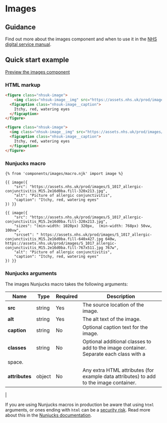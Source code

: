 # Images

## Guidance

Find out more about the images component and when to use it in the [NHS digital service
manual](https://beta.nhs.uk/service-manual/styles-components-patterns/images).

## Quick start example

[Preview the images component](https://nhsuk.github.io/nhsuk-frontend/components/images/index.html)

### HTML markup

```html
<figure class="nhsuk-image">
	<img class="nhsuk-image__img" src="https://assets.nhs.uk/prod/images/S_1017_allergic-conjunctivitis_M15.2e16d0ba.fill-320x213.jpg" alt="Picture of allergic conjunctivitis">
  <figcaption class="nhsuk-image__caption">
    Itchy, red, watering eyes
  </figcaption>
</figure>

<figure class="nhsuk-image">
  <img class="nhsuk-image__img" src="https://assets.nhs.uk/prod/images/S_1017_allergic-conjunctivitis_M15.2e16d0ba.fill-320x213.jpg" alt="Picture of allergic conjunctivitis" sizes="(min-width: 1020px)  min-width: 768px) 50vw, 100vw" srcset=" https://assets.nhs.uk/prod/images/S_1017_allergic-conjunctivitis_M15.2e16d0ba.fill-640x427.jpg 640w, https://assets.nhs.uk/prod/images/S_1017_allergic-conjunctivitis_M15.2e16d0ba.fill-767x511.jpg 767w">
  <figcaption class="nhsuk-image__caption">
    Itchy, red, watering eyes
  </figcaption>
</figure>
```

### Nunjucks macro

```
{% from 'components/images/macro.njk' import image %}

{{ image({
	"src": "https://assets.nhs.uk/prod/images/S_1017_allergic-conjunctivitis_M15.2e16d0ba.fill-320x213.jpg",
	"alt": "Picture of allergic conjunctivitis",
	"caption": "Itchy, red, watering eyes"
}) }}

{{ image({
	"src": "https://assets.nhs.uk/prod/images/S_1017_allergic-conjunctivitis_M15.2e16d0ba.fill-320x213.jpg",
	"sizes": "(min-width: 1020px) 320px,  (min-width: 768px) 50vw, 100vw",
	"srcset": " https://assets.nhs.uk/prod/images/S_1017_allergic-conjunctivitis_M15.2e16d0ba.fill-640x427.jpg 640w, https://assets.nhs.uk/prod/images/S_1017_allergic-conjunctivitis_M15.2e16d0ba.fill-767x511.jpg 767w", 
	"alt": "Picture of allergic conjunctivitis",
	"caption": "Itchy, red, watering eyes"
}) }}
```

### Nunjucks arguments

The images Nunjucks macro takes the following arguments:

| Name | Type | Required | Description |
| ------------------------|----------|-----------|-------------------------|
| **src** | string | Yes | The source location of the image. |
| **alt** | string | Yes | The alt text of the image. |
| **caption** | string | No | Optional caption text for the image. |
| **classes** | string | No | Optional additional classes to add to the image container. Separate each class with a
space. |
| **attributes** | object | No | Any extra HTML attributes (for example data attributes) to add to the image container.
|

If you are using Nunjucks macros in production be aware that using `html` arguments, or ones ending with `html` can be a
[security risk](https://developer.mozilla.org/en-US/docs/Glossary/Cross-site_scripting). Read more about this in the
[Nunjucks documentation](https://mozilla.github.io/nunjucks/api.html#user-defined-templates-warning).
